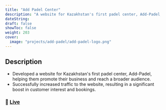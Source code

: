 ```yaml
---
title: "Add Padel Center"
description: "A website for Kazakhstan's first padel center, Add-Padel, helping them promote their business and reach a broader audience."
dateString:
draft: false
showToc: false
weight: 203
cover:
  image: "projects/add-padel/add-padel-logo.png"
---
```


## Description

- Developed a website for Kazakhstan's first padel center, Add-Padel, helping them promote their business and reach a broader audience.
- Successfully increased traffic to the website, resulting in a significant boost in customer interest and bookings.

### 🔗 [Live](http://www.add-padel.com/)
